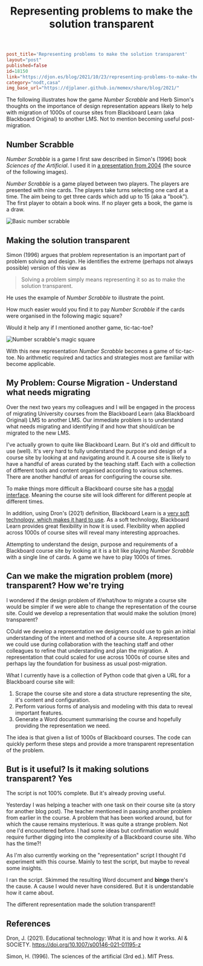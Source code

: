 ﻿---
backlinks:
- title: Blog posts
  url: /share/blog/blog-posts.html
title: Representing problems to make the solution transparent
---
```toml
post_title='Representing problems to make the solution transparent'
layout="post"
published=false
id=18150
link="https://djon.es/blog/2021/10/23/representing-problems-to-make-the-solution-transparent-blackboard-course-sites"
category="nodt,casa"
img_base_url="https://djplaner.github.io/memex/share/blog/2021/"
```



The following illustrates how the game _Number Scrabble_ and Herb Simon's thoughts on the importance of design representation appears likely to help with migration of 1000s of course sites from Blackboard Learn (aka Blackboard Original) to another LMS. Not to mention becoming useful post-migration.

## Number Scrabble

_Number Scrabble_ is a game I first saw described in Simon's (1996) book _Sciences of the Artificial_. I used it in [a presentation from 2004](https://web.archive.org/web/20060830061405/http://cq-pan.cqu.edu.au/david-jones/Publications/Presentations/2004/Conceptualisation/5/index.html) (the source of the following images). 

_Number Scrabble_ is a game played between two players. The players are presented with nine cards. The players take turns selecting one card at a time. The aim being to get three cards which add up to 15 (aka a "book"). The first player to obtain a book wins. If no player gets a book, the game is a draw.

![Basic number scrabble](https://djon.es/assets/memex/share/blog/2021/images/2021-10-23-15-53-29.png)

## Making the solution transparent

Simon (1996) argues that problem representation is an important part of problem solving and design. He identifies the extreme (perhaps not always possible) version of this view as 
> Solving a problem simply means representing it so as to make the solution transparent.

He uses the example of _Number Scrabble_ to illustrate the point. 

How much easier would you find it to pay _Number Scrabble_ if the cards were organised in the following magic square?

Would it help any if I mentioned another game, tic-tac-toe?

![Number scrabble's magic square](https://djon.es/assets/memex/share/blog/2021/images/2021-10-23-16-01-20.png)

With this new representation _Number Scrabble_ becomes a game of tic-tac-toe. No arithmetic required and tactics and strategies most are familiar with become applicable.

## My Problem: Course Migration - Understand what needs migrating

Over the next two years my colleagues and I will be engaged in the process of migrating University courses from the Blackboard Learn (aka Blackboard Original) LMS to another LMS. Our immediate problem is to understand what needs migrating and identifying if and how that should/can be migrated to the new LMS.

I've actually grown to quite like Blackboard Learn. But it's old and difficult to use (well). It's very hard to fully understand the purpose and design of a course site by looking at and navigating around it. A course site is likely to have a handful of areas curated by the teaching staff. Each with a collection of different tools and content organised according to various schemes.  There are another handful of areas for configuring the course site. 

To make things more difficult a Blackboard course site has a [modal interface](https://en.wikipedia.org/wiki/Mode_(user_interface)). Meaning the course site will look different for different people at different times. 

In addition, using Dron's (2021) definition, Blackboard Learn is a [very soft technology, which makes it hard to use](https://djon.es/blog/2021/06/04/exploring-drons-definition-of-educational-technology/#hard-is-easy-soft-is-hard). As a soft technology, Blackboard Learn provides great flexibility in how it is used. Flexibility when applied across 1000s of course sites will reveal many interesting approaches.

Attempting to understand the design, purpose and requirements of a Blackboard course site by looking at it is a bit like playing _Number Scrabble_ with a single line of cards. A game we have to play 1000s of times.

## Can we make the migration problem (more) transparent? How we're trying

I wondered if the design problem of if/what/how to migrate a course site would be simpler if we were able to change the representation of the course site. Could we develop a representation that would make the solution (more) transparent?

COuld we develop a representation we designers could use to gain an initial understanding of the intent and method of a course site. A representation we could use during collaboration with the teaching staff and other colleagues to refine that understanding and plan the migration. A representation that could scaled for use across 1000s of course sites and perhaps lay the foundation for business as usual post-migration.

What I currently have is a collection of Python code that given a URL for a Blackboard course site will: 

1. Scrape the course site and store a data structure representing the site, it's content and configuration.
2. Perform various forms of analysis and modeling with this data to reveal important features.
3. Generate a Word document summarising the course and hopefully providing the representation we need.

The idea is that given a list of 1000s of Blackboard courses. The code can quickly perform these steps and provide a more transparent representation of the problem.

## But is it useful? Is it making solutions transparent? Yes

The script is not 100% complete. But it's already proving useful.

Yesterday I was helping a teacher with one task on their course site (a story for another blog post). The teacher mentioned in passing another problem from earlier in the course. A problem that has been worked around, but for which the cause remains mysterious. It was quite a strange problem. Not one I'd encountered before. I had some ideas but confirmation would require further digging into the complexity of a Blackboard course site. Who has the time?!

As I'm also currently working on the "representation" script I thought I'd experiment with this course. Mainly to test the script, but maybe to reveal some insights.

I ran the script. Skimmed the resulting Word document and **bingo** there's the cause. A cause I would never have considered. But it is understandable how it came about.

The different representation made the solution transparent!!

## References

Dron, J. (2021). Educational technology: What it is and how it works. AI & SOCIETY. https://doi.org/10.1007/s00146-021-01195-z

Simon, H. (1996). The sciences of the artificial (3rd ed.). MIT Press.